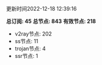更新时间2022-12-18 12:39:16

**总订阅: 45**
**总节点: 843**
**有效节点: 218**
- v2ray节点: 202
- ss节点: 11
- trojan节点: 4
- ssr节点: 1
